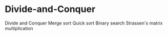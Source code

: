 # Divide-and-Conquer
Divide and Conquer Merge sort Quick sort Binary search Strassen's matrix multiplication
